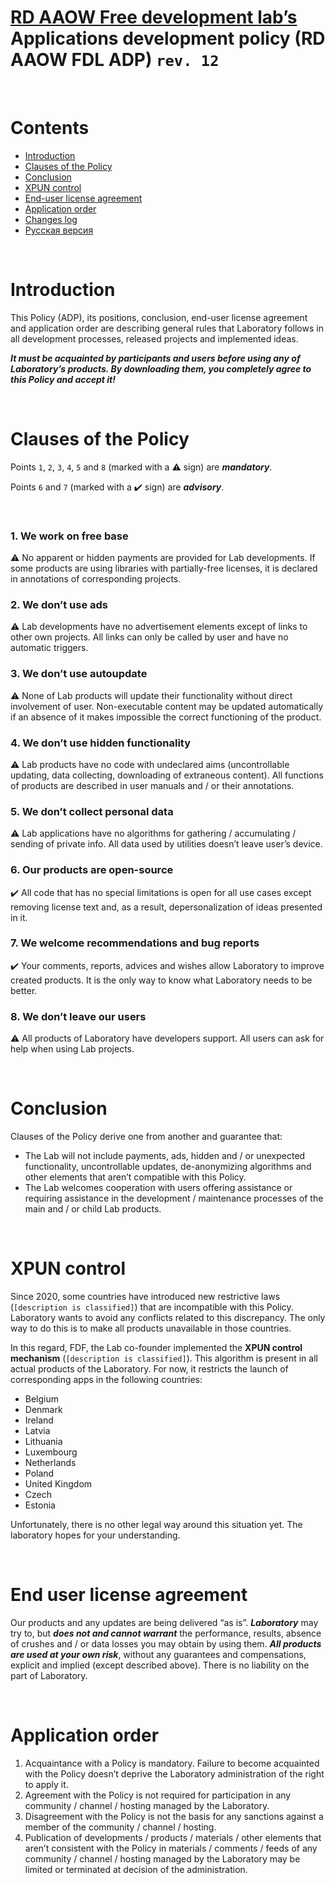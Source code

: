 # [RD AAOW Free development lab’s](https://adslbarxatov.github.io/DPArray) Applications development policy (RD AAOW FDL ADP) ```rev. 12```

&nbsp;



# Contents
- [Introduction](#introduction)
- [Clauses of the Policy](#clauses-of-the-policy)
- [Conclusion](#conclusion)
- [XPUN control](#xpun-control)
- [End-user license agreement](#end-user-license-agreement)
- [Application order](#application-order)
- [Changes log](https://adslbarxatov.github.io/ADP/changelog)
- [Русская версия](https://adslbarxatov.github.io/ADP/ru)

&nbsp;



# Introduction

This Policy (ADP), its positions, conclusion, end-user license agreement and application order are describing general rules
that Laboratory follows in all development processes, released projects and implemented ideas.

***It must be acquainted by participants and users before using any of Laboratory’s products. By downloading them,
you completely agree to this Policy and accept it!***

&nbsp;



# Clauses of the Policy

Points `1`, `2`, `3`, `4`, `5` and `8` (marked with a :warning: sign) are ***mandatory***.

Points `6` and `7` (marked with a :heavy_check_mark: sign) are ***advisory***.

&nbsp;



### 1. We work on free base

:warning: No apparent or hidden payments are provided for Lab developments. If some products are using libraries
with partially-free licenses, it is declared in annotations of corresponding projects.

### 2. We don’t use ads

:warning: Lab developments have no advertisement elements except of links to other own projects.
All links can only be called by user and have no automatic triggers.

### 3. We don’t use autoupdate

:warning: None of Lab products will update their functionality without direct involvement of user.
Non-executable content may be updated automatically if an absence of it makes impossible the correct
functioning of the product.

### 4. We don’t use hidden functionality

:warning: Lab products have no code with undeclared aims (uncontrollable updating, data collecting, downloading
of extraneous content). All functions of products are described in user manuals and / or their annotations.

### 5. We don’t collect personal data

:warning: Lab applications have no algorithms for gathering / accumulating / sending of private info. All data used
by utilities doesn’t leave user’s device.

### 6. Our products are open-source

:heavy_check_mark: All code that has no special limitations is open for all use cases except removing license text
and, as a result, depersonalization of ideas presented in it.

### 7. We welcome recommendations and bug reports

:heavy_check_mark: Your comments, reports, advices and wishes allow Laboratory to improve created products. It is the only way
to know what Laboratory needs to be better.

### 8. We don’t leave our users

:warning: All products of Laboratory have developers support. All users can ask for help when using Lab projects.

&nbsp;



# Conclusion

Clauses of the Policy derive one from another and guarantee that:
- The Lab will not include payments, ads, hidden and / or unexpected functionality, uncontrollable updates, de-anonymizing
algorithms and other elements that aren’t compatible with this Policy.
- The Lab welcomes cooperation with users offering assistance or requiring assistance in the development / maintenance
processes of the main and / or child Lab products.

&nbsp;



# XPUN control

Since 2020, some countries have introduced new restrictive laws (`[description is classified]`) that are incompatible with this Policy.
Laboratory wants to avoid any conflicts related to this discrepancy. The only way to do this is to make all products unavailable in those countries.

In this regard, FDF, the Lab co-founder implemented the **XPUN control mechanism** (`[description is classified]`).
This algorithm is present in all actual products of the Laboratory. For now, it restricts the launch of corresponding apps
in the following countries:
- Belgium
- Denmark
- Ireland
- Latvia
- Lithuania
- Luxembourg
- Netherlands
- Poland
- United Kingdom
- Czech
- Estonia

Unfortunately, there is no other legal way around this situation yet. The laboratory hopes for your understanding.

&nbsp;



# End user license agreement

Our products and any updates are being delivered “as is”. ***Laboratory*** may try to, but
***does not and cannot warrant*** the performance, results, absence of crushes and / or data
losses you may obtain by using them. ***All products are used at your own risk***, without
any guarantees and compensations, explicit and implied (except described above). There is
no liability on the part of Laboratory.

&nbsp;



# Application order

1. Acquaintance with a Policy is mandatory. Failure to become acquainted with the Policy doesn’t deprive the Laboratory administration of the right to apply it.
2. Agreement with the Policy is not required for participation in any community / channel / hosting managed by the Laboratory.
3. Disagreement with the Policy is not the basis for any sanctions against a member of the community / channel / hosting.
4. Publication of developments / products / materials / other elements that aren’t consistent with the Policy in materials /
comments / feeds of any community / channel / hosting managed by the Laboratory may be limited or terminated at decision of the administration.
